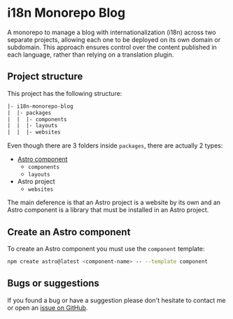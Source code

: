# i18n Monorepo Blog

A monorepo to manage a blog with internationalization (i18n) across two separate projects,
allowing each one to be deployed on its own domain or subdomain. This approach ensures
control over the content published in each language, rather than relying on a translation
plugin.

## Project structure

This project has the following structure:

```txt
|- i18n-monorepo-blog
|  |- packages
|  |  |- components
|  |  |- layouts
|  |  |- websites
```

Even though there are 3 folders inside `packages`, there are actually 2 types:

- [Astro component](https://docs.astro.build/en/reference/publish-to-npm/)
  - `components`
  - `layouts`
- Astro project
  - `websites`

The main deference is that an Astro project is a website by its own and an Astro component
is a library that must be installed in an Astro project.

## Create an Astro component

To create an Astro component you must use the `component` template:

```bash
npm create astro@latest <component-name> -- --template component
```

## Bugs or suggestions

If you found a bug or have a suggestion please don't hesitate to contact me or open an
[issue on GitHub](https://github.com/pablocru/i18n-monorepo-blog/issues).

